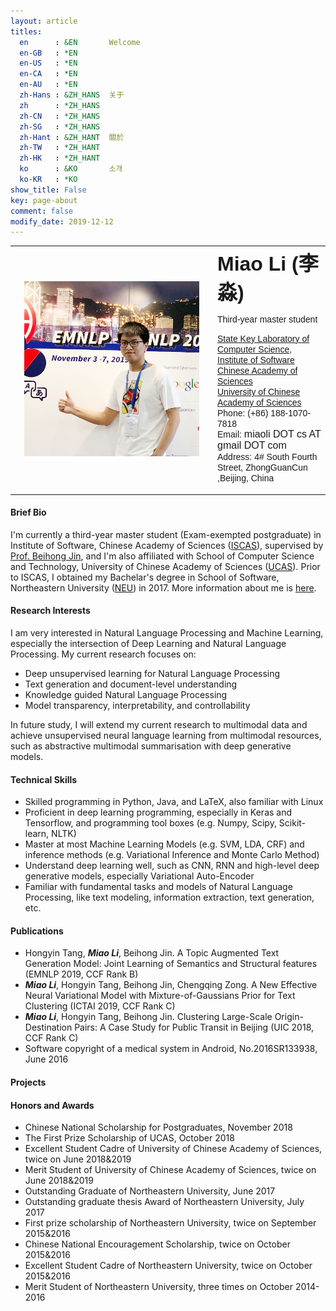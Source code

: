 ```yaml
---
layout: article
titles:
  en      : &EN       Welcome
  en-GB   : *EN
  en-US   : *EN
  en-CA   : *EN
  en-AU   : *EN
  zh-Hans : &ZH_HANS  关于
  zh      : *ZH_HANS
  zh-CN   : *ZH_HANS
  zh-SG   : *ZH_HANS
  zh-Hant : &ZH_HANT  關於
  zh-TW   : *ZH_HANT
  zh-HK   : *ZH_HANT
  ko      : &KO       소개
  ko-KR   : *KO
show_title: False
key: page-about
comment: false
modify_date: 2019-12-12
---
```


<table>
<tr>
<td width="310" align="center">
    <div style="float:center">
      <img src="files/avatar-blog.png" width="280">
    </div>
</td>
<td>
    <font face="Arial"> <b><font size="6.5">Miao Li (李淼)</font></b></font>
    <p>
        <font face="Arial">
        <p> Third-year master student </p>
        <a href="http://lcs.ios.ac.cn/en/wiki/Main_Page">State Key Laboratory of Computer Science</a>,<br> 
        <a href="http://english.is.cas.cn/">Institute of Software Chinese Academy of Sciences</a><br>
		    <a href="http://english.ucas.ac.cn/">University of Chinese Academy of Sciences</a><br>
        Phone: (+86) 188-1070-7818 <br>
        Email: <font size="3">miaoli DOT cs AT gmail DOT com</font><br>
        Address: 4# South Fourth Street, ZhongGuanCun ,Beijing, China 
        </font>
   </p>
</td>
</tr>
</table>

#### Brief Bio

I'm currently a third-year master student (Exam-exempted postgraduate) in Institute of Software, Chinese Academy of Sciences ([ISCAS](http://english.is.cas.cn/)), supervised by [Prof. Beihong Jin](http://work.iscas.ac.cn/index.php/Jinbeihong/index/beihong.html), and I'm also affiliated with School of Computer Science and Technology, University of Chinese Academy of Sciences ([UCAS](https://english.ucas.ac.cn/)). Prior to ISCAS, I obtained my Bachelar's degree in School of Software, Northeastern University ([NEU](http://english.neu.edu.cn/)) in 2017. More information about me is [here](https://oaimli.github.io/files/miaoli-cv.pdf).

#### Research Interests

I am very interested in Natural Language Processing and Machine Learning, especially the intersection of Deep Learning and Natural Language Processing. My current research focuses on:

- Deep unsupervised learning for Natural Language Processing
- Text generation and document-level understanding
- Knowledge guided Natural Language Processing
- Model transparency, interpretability, and controllability

In future study, I will extend my current research to multimodal data and achieve unsupervised neural language learning from multimodal resources, such as abstractive multimodal summarisation with deep generative models.

#### Technical Skills

- Skilled programming in Python, Java, and LaTeX, also familiar with Linux 
- Proficient in deep learning programming, especially in Keras and Tensorflow, and programming tool boxes (e.g. Numpy, Scipy, Scikit-learn, NLTK)
- Master at most Machine Learning Models (e.g. SVM, LDA, CRF) and inference methods (e.g. Variational Inference and Monte Carlo Method)
- Understand deep learning well, such as CNN, RNN and high-level deep generative models, especially Variational Auto-Encoder
- Familiar with fundamental tasks and models of Natural Language Processing, like text modeling, information extraction, text generation, etc.

#### Publications

- Hongyin Tang, ***Miao Li***, Beihong Jin. A Topic Augmented Text Generation Model: Joint Learning of Semantics and Structural features (EMNLP 2019, CCF Rank B)  
- ***Miao Li***,  Hongyin Tang, Beihong Jin, Chengqing Zong. A New Effective Neural Variational Model with Mixture-of-Gaussians Prior for Text Clustering (ICTAI 2019, CCF Rank C) 
- ***Miao Li***, Hongyin Tang, Beihong Jin. Clustering Large-Scale Origin-Destination Pairs: A Case Study for Public Transit in Beijing (UIC 2018, CCF Rank C) 
- Software copyright of a medical system in Android, No.2016SR133938, June 2016

#### Projects

#### Honors and Awards

- Chinese National Scholarship for Postgraduates, November 2018
- The First Prize Scholarship of UCAS, October 2018
- Excellent Student Cadre of University of Chinese Academy of Sciences, twice on June 2018&2019
- Merit Student of University of Chinese Academy of Sciences, twice on June 2018&2019
- Outstanding Graduate of Northeastern University, June 2017
- Outstanding graduate thesis Award of Northeastern University, July 2017
- First prize scholarship of Northeastern University, twice on September 2015&2016
- Chinese National Encouragement Scholarship, twice on October 2015&2016
- Excellent Student Cadre of Northeastern University, twice on October 2015&2016
- Merit Student of Northeastern University, three times on October 2014-2016

